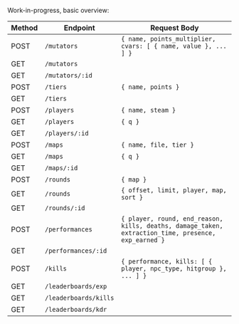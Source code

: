 Work-in-progress, basic overview:

| Method | Endpoint             | Request Body                                                                                            |
|--------|----------------------|---------------------------------------------------------------------------------------------------------|
| POST   | `/mutators`          | `{ name, points_multiplier, cvars: [ { name, value }, ... ] }`                                         |
| GET    | `/mutators`          |                                                                                                         |
| GET    | `/mutators/:id`      |                                                                                                         |
| POST   | `/tiers`             | `{ name, points }`                                                                                      |
| GET    | `/tiers`             |                                                                                                         |
| POST   | `/players`           | `{ name, steam }`                                                                                       |
| GET    | `/players`           | `{ q }`                                                                                                 |
| GET    | `/players/:id`       |                                                                                                         |
| POST   | `/maps`              | `{ name, file, tier }`                                                                                  |
| GET    | `/maps`              | `{ q }`                                                                                                 |
| GET    | `/maps/:id`          |                                                                                                         |
| POST   | `/rounds`            | `{ map }`                                                                                                |
| GET    | `/rounds`            | `{ offset, limit, player, map, sort }`                                                                 |
| GET    | `/rounds/:id`        |                                                                                                         |
| POST   | `/performances`      | `{ player, round, end_reason, kills, deaths, damage_taken, extraction_time, presence, exp_earned }`    |
| GET    | `/performances/:id`  |                                                                                                         |
| POST   | `/kills`             | `{ performance, kills: [ { player, npc_type, hitgroup }, ... ] }`                                       |
| GET    | `/leaderboards/exp`  |                                                                                                         |
| GET    | `/leaderboards/kills`|                                                                                                         |
| GET    | `/leaderboards/kdr`  |                                                                                                         |

